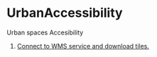 # UrbanAccessibility
Urban spaces Accesibility
1. [Connect to WMS service and download tiles.](https://github.com/sgcortes/UrbanAccessibility/blob/b7417ab41faf1e90d5e6d4a8cfda4a210d17a303/ConectarWMSdescargarTeselasWORLD.ipynb)
